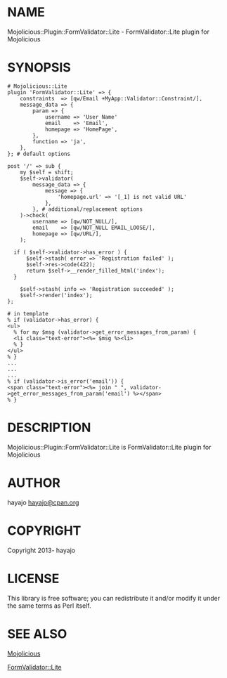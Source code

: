 # NAME

Mojolicious::Plugin::FormValidator::Lite - FormValidator::Lite plugin for Mojolicious

# SYNOPSIS

    # Mojolicious::Lite
    plugin 'FormValidator::Lite' => {
        constraints  => [qw/Email +MyApp::Validator::Constraint/],
        message_data => {
            param => {
                username => 'User Name'
                email    => 'Email',
                homepage => 'HomePage',
            },
            function => 'ja',
        },
    }; # default options

    post '/' => sub {
        my $self = shift;
        $self->validator(
            message_data => {
                message => {
                    'homepage.url' => '[_1] is not valid URL'
                },
            }, # additional/replacement options
        )->check(
            username => [qw/NOT_NULL/],
            email    => [qw/NOT_NULL EMAIL_LOOSE/],
            homepage => [qw/URL/],
        );

      if ( $self->validator->has_error ) {
          $self->stash( error => 'Registration failed' );
          $self->res->code(422);
          return $self->__render_filled_html('index');
      }

        $self->stash( info => 'Registration succeeded' );
        $self->render('index');
    };

    # in template
    % if (validator->has_error) {
    <ul>
      % for my $msg (validator->get_error_messages_from_param) {
      <li class="text-error"><%= $msg %><li>
      % }
    </ul>
    % }
    ...
    ...
    ...
    % if (validator->is_error('email')) {
    <span class="text-error"><%= join " ", validator->get_error_messages_from_param('email') %></span>
    % }

# DESCRIPTION

Mojolicious::Plugin::FormValidator::Lite is FormValidator::Lite plugin for Mojolicious

# AUTHOR

hayajo <hayajo@cpan.org>

# COPYRIGHT

Copyright 2013- hayajo

# LICENSE

This library is free software; you can redistribute it and/or modify
it under the same terms as Perl itself.

# SEE ALSO

[Mojolicious](http://search.cpan.org/perldoc?Mojolicious)

[FormValidator::Lite](http://search.cpan.org/perldoc?FormValidator::Lite)
